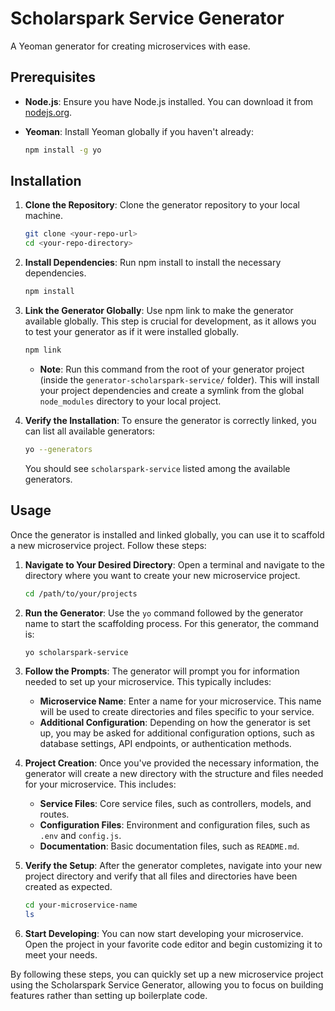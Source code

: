# Scholarspark Service Generator

A Yeoman generator for creating microservices with ease.

## Prerequisites

- **Node.js**: Ensure you have Node.js installed. You can download it from [nodejs.org](https://nodejs.org/).
- **Yeoman**: Install Yeoman globally if you haven't already:

  ```bash
  npm install -g yo
  ```

## Installation

1. **Clone the Repository**: Clone the generator repository to your local machine.

   ```bash
   git clone <your-repo-url>
   cd <your-repo-directory>
   ```

2. **Install Dependencies**: Run npm install to install the necessary dependencies.

   ```bash
   npm install
   ```

3. **Link the Generator Globally**: Use npm link to make the generator available globally. This step is crucial for development, as it allows you to test your generator as if it were installed globally.

   ```bash
   npm link
   ```

   - **Note**: Run this command from the root of your generator project (inside the `generator-scholarspark-service/` folder). This will install your project dependencies and create a symlink from the global `node_modules` directory to your local project.

4. **Verify the Installation**: To ensure the generator is correctly linked, you can list all available generators:

   ```bash
   yo --generators
   ```

   You should see `scholarspark-service` listed among the available generators.

## Usage

Once the generator is installed and linked globally, you can use it to scaffold a new microservice project. Follow these steps:

1. **Navigate to Your Desired Directory**: Open a terminal and navigate to the directory where you want to create your new microservice project.

   ```bash
   cd /path/to/your/projects
   ```

2. **Run the Generator**: Use the `yo` command followed by the generator name to start the scaffolding process. For this generator, the command is:

   ```bash
   yo scholarspark-service
   ```

3. **Follow the Prompts**: The generator will prompt you for information needed to set up your microservice. This typically includes:

   - **Microservice Name**: Enter a name for your microservice. This name will be used to create directories and files specific to your service.
   - **Additional Configuration**: Depending on how the generator is set up, you may be asked for additional configuration options, such as database settings, API endpoints, or authentication methods.

4. **Project Creation**: Once you've provided the necessary information, the generator will create a new directory with the structure and files needed for your microservice. This includes:

   - **Service Files**: Core service files, such as controllers, models, and routes.
   - **Configuration Files**: Environment and configuration files, such as `.env` and `config.js`.
   - **Documentation**: Basic documentation files, such as `README.md`.

5. **Verify the Setup**: After the generator completes, navigate into your new project directory and verify that all files and directories have been created as expected.

   ```bash
   cd your-microservice-name
   ls
   ```

6. **Start Developing**: You can now start developing your microservice. Open the project in your favorite code editor and begin customizing it to meet your needs.

By following these steps, you can quickly set up a new microservice project using the Scholarspark Service Generator, allowing you to focus on building features rather than setting up boilerplate code.
